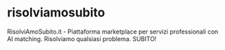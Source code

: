 # risolviamosubito
RisolviAmoSubito.it - Piattaforma marketplace per servizi professionali con AI matching. Risolviamo qualsiasi problema. SUBITO!
